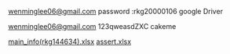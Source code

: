 
wenminglee06@gmail.com
password  :rkg20000106
google Driver

wenminglee06@gmail.com
123qweasdZXC
cakeme

[main_info(rkg144634).xlsx](https://github.com/user-attachments/files/21021118/main_info.rkg144634.xlsx)
[assert.xlsx](https://github.com/user-attachments/files/21026525/assert.xlsx)




